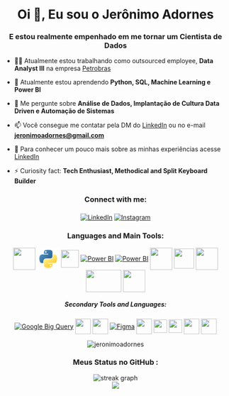 <h1 align="center">Oi 👋, Eu sou o Jerônimo Adornes</h1>
<h3 align="center">E estou realmente empenhado em me tornar um Cientista de Dados</h3>

- 👨‍💻 Atualmente estou trabalhando como outsourced employee, **Data Analyst III** na empresa [Petrobras](https://petrobras.com.br/)

- 🌱 Atualmente estou aprendendo **Python, SQL, Machine Learning e Power BI**

- 💬 Me pergunte sobre **Análise de Dados, Implantação de Cultura Data Driven e Automação de Sistemas**

- 📫 Você consegue me contatar pela DM do [LinkedIn](https://www.linkedin.com/in/jeronimoadornes/) ou no e-mail **jeronimoadornes@gmail.com**

- 📄 Para conhecer um pouco mais sobre as minhas experiências acesse [LinkedIn](https://www.linkedin.com/in/jeronimoadornes/)

- ⚡ Curiosity fact: **Tech Enthusiast, Methodical and Split Keyboard Builder**

<h3 align="center">Connect with me:</h3>
<p align="center">
  <!-- LINKED IN -->
  <a href="https://www.linkedin.com/in/jeronimoadornes" target="blank" title="Lnked In">
    <img src="https://raw.githubusercontent.com/rahuldkjain/github-profile-readme-generator/master/src/images/icons/Social/linked-in-alt.svg" alt="LinkedIn" height="40" width="40" align="middle"/></a>
  <!-- INSTA -->
  <a href="https://instagram.com/efexx.tech" target="blank" title="Instagram">
    <img src="https://raw.githubusercontent.com/rahuldkjain/github-profile-readme-generator/master/src/images/icons/Social/instagram.svg" alt="Instagram" height="40" width="40" align="middle"/></a>
</a>
</p>

<h3 align="center">Languages and Main Tools:</h3>
<p align="center">
  <!-- LANGUAGES -->
  <!-- SQL -->
  <a href="https://www.ibm.com/docs/pt-br/i/7.5?topic=concepts-structured-query-language" rel="noreferrer" title="SQL">
    <img src="https://symbols.getvecta.com/stencil_28/61_sql-database-generic.90b41636a8.svg" width="50px" height="50px" align="middle"/></a>
  <!-- PYTHON -->
  <a href="https://www.python.org" target="_blank" rel="noreferrer" title="Python.py">
    <img src="https://raw.githubusercontent.com/devicons/devicon/master/icons/python/python-original.svg" alt="Python" width="50" height="50" align="middle"/></a>
  <!-- M LANGUAGE -->
  <a href="https://learn.microsoft.com/pt-br/powerquery-m/power-query-m-language-specification" rel="noreferrer" title="M Language">
    <img src="https://upload.wikimedia.org/wikipedia/commons/thumb/4/44/Microsoft_logo.svg/120px-Microsoft_logo.svg.png" width="40" height="40" align="middle"/></a>
  <!-- TOOLS -->
  <!-- POWER BI -->
  <a href="https://www.microsoft.com/pt-br/power-platform/products/power-bi/" target="_blank" rel="noreferrer" title="Microsoft Power BI">
    <img src="https://raw.githubusercontent.com/microsoft/PowerBI-Icons/2bf1c982fb24528eee1559a96a25eb534c175cfd/SVG/Power-BI.svg" alt="Power BI" width="50" height="50" align="middle"/></a>
    <!-- SQL Server -->
  <a href="https://www.microsoft.com/pt-br/sql-server/sql-server-downloads" rel="noreferrer" title="SQL SERVER">
    <img src="https://www.freeiconspng.com/uploads/sql-server-icon-png-8.png" alt="Power BI" width="50" height="50" align="middle"/></a>
  <!-- EXCEL -->
  <a href="https://www.microsoft.com/pt-br/microsoft-365/excel" target="_blank" rel="noreferrer" title="Microsoft Excel">
    <img src="https://logospng.org/download/microsoft-excel/logo-microsoft-excel-512.png" width="50px" height="50px" align="middle"/></a>
    <!-- VSCODE -->
  <a href="https://code.visualstudio.com/" rel="noreferrer" title="VSCode">
    <img src="https://code.visualstudio.com/assets/images/code-stable.png" width="45px" height="45px" align="middle"/></a>
  <!-- DBEAVER -->
  <a href="https://dbeaver.io/" rel="noreferrer" title="DBeaver">
    <img src="https://dbeaver.io/wp-content/uploads/2015/09/beaver-head.png" width="50px" height="50px" align="middle"/></a>
  <!-- TDV TIBCO -->
  <a href="https://docs.tibco.com/products/tibco-data-virtualization" rel="noreferrer" title="TIBCO Data Virtualization (TDV)">
    <img src="https://i.ytimg.com/vi/-sPIN4ui1gQ/maxresdefault.jpg" width="80px" height="50px" align="middle"/></a>
  <!-- OBSIDIAN -->
  <a href="https://obsidian.md/" target="_blank" rel="noreferrer" title="Obsidian">
    <img src="https://upload.wikimedia.org/wikipedia/commons/thumb/1/10/2023_Obsidian_logo.svg/240px-2023_Obsidian_logo.svg.png" width="50px" height="50px" align="middle"/></a>
</p>

<h5 align="center">Secondary Tools and Languages:</h5>
<p align="center">
   <!-- Google Big Query -->
  <a href="https://console.cloud.google.com/bigquery" target="_blank" rel="noreferrer" title="Google Big Query">
    <img src="https://cdn.worldvectorlogo.com/logos/google-bigquery-logo-1.svg" alt="Google Big Query" width="35px" height="35px" align="middle"/></a>
  <!-- Jupyter Notebook -->
  <a href="https://jupyter.org/" rel="noreferrer" title="Jupyter Notebook">
    <img src="https://jupyter.org/assets/homepage/main-logo.svg" width="35px" height="35px" align="middle"/></a>
    <!-- SSMS -->
  <a href="https://learn.microsoft.com/pt-br/sql/ssms/sql-server-management-studio-ssms?view=sql-server-ver16" rel="noreferrer" title="SSMS">
    <img src="https://bobcares.com/wp-content/uploads/2022/03/Image2-2.png" width="35px" height="35px" align="middle"/></a>
   <!-- FIGMA -->
  <a href="https://www.figma.com/" target="_blank" rel="noreferrer" title="Figma">
    <img src="https://www.vectorlogo.zone/logos/figma/figma-icon.svg" alt="Figma" width="30px" height="30px" align="middle"/></a>
    <!-- SERVICE NOW -->
  <a href="https://www.servicenow.com/" rel="noreferrer" title="Service Now Catalog Builder">
    <img src="https://play-lh.googleusercontent.com/tx6KvUHxMaVEPnQZcRn2_Nqn8-cFqQsoJknZBtGRgzYFB_D5PvRmjHU397wLst9YZB0=w240-h480-rw" width="35px" height="35px" align="middle"/></a>
  <!-- COPILOT -->
  <a href="https://www.microsoft.com/pt-br/microsoft-copilot/personal-ai-assistant" target="_blank" rel="noreferrer" title="Microsoft Copilot">
    <img src="https://cdn-dynmedia-1.microsoft.com/is/image/microsoftcorp/364779-copilot-icon?resMode=sharp2&op_usm=1.5,0.65,15,0&wid=64&hei=64&qlt=100&fmt=png-alpha&fit=constrain" width="30px" height="30px" align="middle"/></a>
   <!-- CSS -->
  <a href="https://developer.mozilla.org/pt-BR/docs/Web/CSS" rel="noreferrer" title="CSS">
    <img src="https://upload.wikimedia.org/wikipedia/commons/thumb/a/ab/Official_CSS_Logo.svg/600px-Official_CSS_Logo.svg.png" width="30px" height="30px" align="middle"/></a>
   <!-- Javascript -->
  <a href="https://www.javascript.com/" rel="noreferrer" title="Javascript">
    <img src="https://code.visualstudio.com/assets/home/language-js.png" width="35px" height="35px" align="middle"/></a>
       <!-- HTML -->
  <a href="https://developer.mozilla.org/pt-BR/docs/Web/HTML" title="HTML">
    <img src="https://code.visualstudio.com/assets/home/language-html.png" width="35px" height="35px" align="middle"/></a>
</p>

<div align="center">
  <p>
    <img src="https://github-readme-stats.vercel.app/api/top-langs?username=jeronimoadornes&show_icons=true&locale=en&layout=compact" alt="jeronimoadornes" />
  </p>
</div>

<h3 align="center">   Meus Status no GitHub :</h3>

<div align="center">
  <img src="https://streak-stats.demolab.com?user=JeronimoAdornes&locale=en&mode=daily&theme=dark&hide_border=false&border_radius=5&order=3" height="200" alt="streak graph"  />
</div>

<div align="center">
  <img src="https://visitor-badge.laobi.icu/badge?page_id=JeronimoAdornes.JeronimoAdornes&"  />
</div>




<!---
JeronimoAdornes/JeronimoAdornes is a ✨ special ✨ repository because its `README.md` (this file) appears on your GitHub profile.
You can click the Preview link to take a look at your changes.


- 👋 Hi, I’m @JeronimoAdornes
- 👀 I’m interested in ...
- 🌱 I’m currently learning ...
- 💞️ I’m looking to collaborate on ...
- 📫 How to reach me ...
--->

